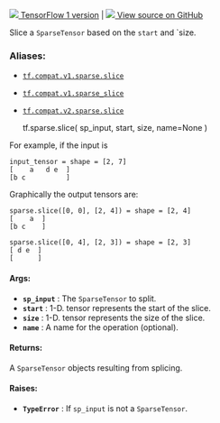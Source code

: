 [ ![](https://tensorflow.google.cn/images/tf_logo_32px.png) TensorFlow 1
version](/versions/r1.15/api_docs/python/tf/sparse/slice) |  [
![](https://tensorflow.google.cn/images/GitHub-Mark-32px.png) View source on
GitHub
](https://github.com/tensorflow/tensorflow/blob/r2.0/tensorflow/python/ops/sparse_ops.py#L944-L991)  
  
  
Slice a `SparseTensor` based on the `start` and `size.

### Aliases:

  * [`tf.compat.v1.sparse.slice`](/api_docs/python/tf/sparse/slice)
  * [`tf.compat.v1.sparse_slice`](/api_docs/python/tf/sparse/slice)
  * [`tf.compat.v2.sparse.slice`](/api_docs/python/tf/sparse/slice)

    
    
    tf.sparse.slice(
        sp_input,
        start,
        size,
        name=None
    )
    

For example, if the input is

    
    
    input_tensor = shape = [2, 7]
    [    a   d e  ]
    [b c          ]
    

Graphically the output tensors are:

    
    
    sparse.slice([0, 0], [2, 4]) = shape = [2, 4]
    [    a  ]
    [b c    ]
    
    sparse.slice([0, 4], [2, 3]) = shape = [2, 3]
    [ d e  ]
    [      ]
    

#### Args:

  * **`sp_input`** : The `SparseTensor` to split.
  * **`start`** : 1-D. tensor represents the start of the slice.
  * **`size`** : 1-D. tensor represents the size of the slice.
  * **`name`** : A name for the operation (optional).

#### Returns:

A `SparseTensor` objects resulting from splicing.

#### Raises:

  * **`TypeError`** : If `sp_input` is not a `SparseTensor`.

